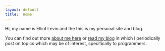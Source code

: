 ```yaml
---
layout: default
title:  Home
---
```


Hi, my name is Elliot Levin and the this is my personal site and blog.

You can find out more [about me here](/about-me.html) or [read my blog](/posts.html) in which
I periodically post on topics which may be of interest, specifically to programmers.